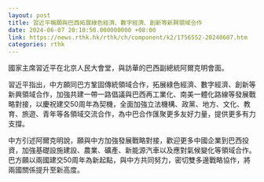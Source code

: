 ```yaml
---
layout: post
title: 習近平稱願與巴西拓展綠色經濟、數字經濟、創新等新興領域合作
date: 2024-06-07 20:10:50.000000000 +08:00
link: https://news.rthk.hk/rthk/ch/component/k2/1756552-20240607.htm
categories: rthk
---
```


國家主席習近平在北京人民大會堂，與訪華的巴西副總統阿爾克明會面。

習近平指出，中方願同巴方鞏固傳統領域合作，拓展綠色經濟、數字經濟、創新等新興領域合作，加強共建一帶一路倡議與巴西再工業化、南美一體化路線等發展戰略對接，以慶祝建交50周年為契機，全面加強立法機構、政黨、地方、文化、教育、旅遊、青年等各領域交流合作，為中巴合作匯聚更多友好力量，提供更多有力支撐。

中方引述阿爾克明說，願與中方加強發展戰略對接，歡迎更多中國企業到巴西投資，加強基礎設施建設、農業、礦產、新能源汽車以及應對氣候變化等領域合作。巴方願以兩國建交50周年為新起點，與中方共同努力，密切雙多邊戰略協作，將兩國關係提升至新高度。
